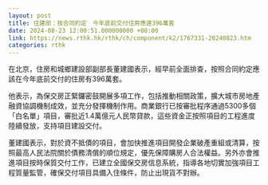 ```yaml
---
layout: post
title: 住建部：按合同約定　今年底前交付住房應達396萬套
date: 2024-08-23 12:00:51.000000000 +08:00
link: https://news.rthk.hk/rthk/ch/component/k2/1767331-20240823.htm
categories: rthk
---
```


在北京，住房和城鄉建設部副部長董建國表示，經早前全面排查，按照合同約定應該在今年底前交付的住房有396萬套。

他表示，為保交房正緊鑼密鼓開展多項工作，包括推動相關政策，擴大城市房地產融資協調機制成效，並充分發揮機制作用。商業銀行已按審批程序通過5300多個「白名單」項目，審批近1.4萬億元人民幣貸款，這些資金正按照項目的工程進度陸續發放，支持項目建設交付。

董建國表示，對於資不抵債的項目，會加快推進項目開發企業破產重組或清算，按照最高人民法院關於債務清償的順位規定，優先保障購房人合法權益。另外亦會推進項目按時保質交付工作，已建立全國保交房信息系統，指導各地切實加強項目工程質量監管，確保交付項目具備入住條件，防止出現貨不對辦。
